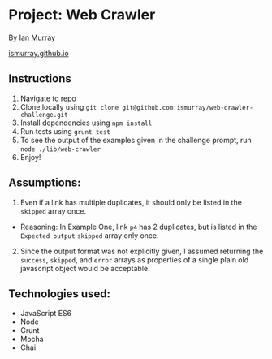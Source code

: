 # Project: Web Crawler

By [Ian Murray](mailto:ismurray@bu.edu)

[ismurray.github.io](http://ismurray.github.io)

## Instructions

1. Navigate to [repo](https://github.com/ismurray/web-crawler-challenge)
2. Clone locally using
   `git clone git@github.com:ismurray/web-crawler-challenge.git`
3. Install dependencies using `npm install`
4. Run tests using `grunt test`
5. To see the output of the examples given in the challenge prompt, run
   `node ./lib/web-crawler`
6. Enjoy!


## Assumptions:
1. Even if a link has multiple duplicates, it should only be listed in the
   `skipped` array once.
  * Reasoning: In Example One, link `p4` has 2 duplicates, but is listed in the
    `Expected output` `skipped` array only once.
2. Since the output format was not explicitly given, I assumed returning the
   `success`, `skipped`, and `error` arrays as properties of a single plain old
   javascript object would be acceptable.

## Technologies used:
* JavaScript ES6
* Node
* Grunt
* Mocha
* Chai
